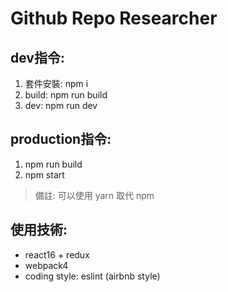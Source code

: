 # Github Repo Researcher

## dev指令:
  1. 套件安裝: npm i
  2. build: npm run build
  3. dev: npm run dev

## production指令:
  1. npm run build
  2. npm start
  
> 備註: 可以使用 yarn 取代 npm

## 使用技術:
  * react16 + redux 
  * webpack4
  * coding style: eslint (airbnb style)


